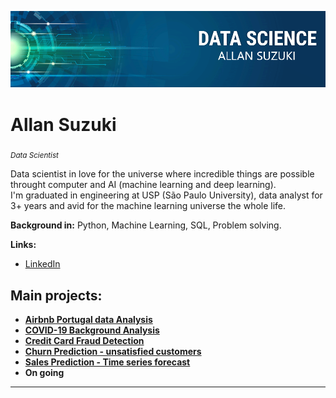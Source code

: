 <p align="center">
  <img src="intro_banner.png" >
</p>

# Allan Suzuki
<sub>*Data Scientist*</sub>

Data scientist in love for the universe where incredible things are possible throught computer and AI (machine learning and deep learning).
<br> I'm graduated in engineering at USP (São Paulo University), data analyst for 3+ years and avid for the machine learning universe the whole life.

**Background in:** Python, Machine Learning, SQL, Problem solving.

**Links:**
* [LinkedIn](https://www.linkedin.com/in/allanysuzuki)
<!--* [Medium](https://medium.com/@asuzukipk) -->


## Main projects:

* [**Airbnb Portugal data Analysis**](https://github.com/allansuzuki/AirbnbPT_Analisys)
* [**COVID-19 Background Analysis**](https://github.com/allansuzuki/Brazil_Covid19_Analysis)
* [**Credit Card Fraud Detection**](https://github.com/allansuzuki/Credit_Card_Fraud)
* [**Churn Prediction - unsatisfied customers**](https://github.com/allansuzuki/Churn_Prediction)
* [**Sales Prediction - Time series forecast**](https://github.com/allansuzuki/sales_predict) 
* **On going**

---




